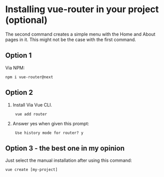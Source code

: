 # Installing vue-router in your project (optional)

The second command creates a simple menu with the Home and About pages in it. This might not be the case with the first command.

## Option 1

Via NPM:

    npm i vue-router@next

## Option 2

1. Install Via Vue CLI.

        vue add router

2. Answer yes when given this prompt:

        Use history mode for router? y

## Option 3 - the best one in my opinion

Just select the manual installation after using this command:

    vue create [my-project]
